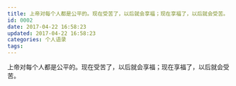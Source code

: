 ```yaml
---
title: 上帝对每个人都是公平的。现在受苦了，以后就会享福；现在享福了，以后就会受苦。
id: 0002
date: 2017-04-22 16:58:23
updated: 2017-04-22 16:58:23
categories: 个人语录
tags: 
---
```


上帝对每个人都是公平的。现在受苦了，以后就会享福；现在享福了，以后就会受苦。
